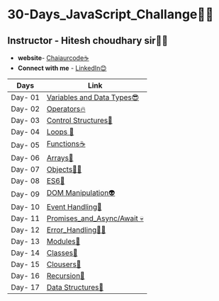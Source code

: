 # 30-Days_JavaScript_Challange🚀🍵
## **Instructor - Hitesh choudhary sir🙇‍♂️**
- **website**- [Chaiaurcode☕](https://chaicode.com/)
- **Connect with me** - [LinkedIn😊](https://www.linkedin.com/in/shubhujala/)

| Days | Link|
| ------------- | ------------- |
| Day- 01 | [Variables and Data Types😎](https://github.com/Shubh-ujala/30-Days_JavaScript_Challange/tree/main/Day_01_Variables_and_Datatypes)  |
| Day- 02 | [Operators🔥](https://github.com/Shubh-ujala/30-Days_JavaScript_Challange/tree/main/Day_02_Operators)|
| Day- 03 | [Control Structures🚀](https://github.com/Shubh-ujala/30-Days_JavaScript_Challange/tree/main/Day_03_Control%20Structures)|
| Day- 04 | [Loops 🍵](https://github.com/Shubh-ujala/30-Days_JavaScript_Challange/tree/main/Day_04_Loops)|
| Day- 05 | [Functions☕](https://github.com/Shubh-ujala/30-Days_JavaScript_Challange/tree/main/Day_05_functions)|
| Day- 06 | [Arrays🫡](https://github.com/Shubh-ujala/30-Days_JavaScript_Challange/tree/main/Day_06_Arrays)|
| Day- 07 | [Objects🧑‍🚀](https://github.com/Shubh-ujala/30-Days_JavaScript_Challange/tree/main/Day_07_Objects)|
| Day- 08 | [ES6👾](https://github.com/Shubh-ujala/30-Days_JavaScript_Challange/tree/main/Day_08_ES6%2BFeatures)|
| Day- 09 | [DOM Manipulation👽](https://github.com/Shubh-ujala/30-Days_JavaScript_Challange/tree/main/Day_09_DOM%20Manipulation)|
| Day- 10 | [Event Handling🤖](https://github.com/Shubh-ujala/30-Days_JavaScript_Challange/tree/main/Day_10_Event_Handling)|
| Day- 11 | [Promises_and_Async/Await 💀](https://github.com/Shubh-ujala/30-Days_JavaScript_Challange/tree/main/Day_11_Promises_and_async_await)|
| Day- 12 | [Error_Handling🙇‍♂️](https://github.com/Shubh-ujala/30-Days_JavaScript_Challange/tree/main/Day_12_Error_Handling)|
| Day- 13 | [Modules👺](https://github.com/Shubh-ujala/30-Days_JavaScript_Challange/tree/main/Day_13_Modules)|
| Day- 14 | [Classes🦝](https://github.com/Shubh-ujala/30-Days_JavaScript_Challange/tree/main/Day_14_Classes)|
| Day- 15 | [Clousers🧠](https://github.com/Shubh-ujala/30-Days_JavaScript_Challange/tree/main/Day_15_Closures)|
| Day- 16 | [Recursion🔁](https://github.com/Shubh-ujala/30-Days_JavaScript_Challange/tree/main/Day_16_Recursion)|
| Day- 17 | [Data Structures🐏](https://github.com/Shubh-ujala/30-Days_JavaScript_Challange/tree/main/Day_17_Data_Structures)|




